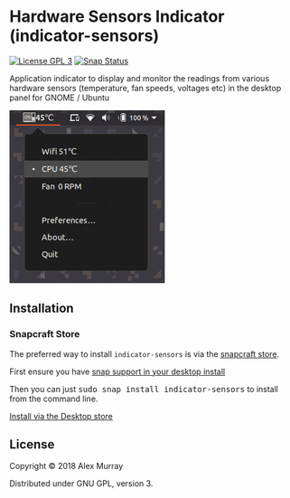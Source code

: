 # Hardware Sensors Indicator (indicator-sensors)

[![License GPL 3](https://img.shields.io/badge/license-GPL_3-green.svg)](http://www.gnu.org/licenses/gpl-3.0.txt)
[![Snap Status](https://build.snapcraft.io/badge/alexmurray/indicator-sensors.svg)](https://build.snapcraft.io/user/alexmurray/indicator-sensors)

Application indicator to display and monitor the readings
from various hardware sensors (temperature, fan speeds, voltages
etc) in the desktop panel for GNOME / Ubuntu

![Screenshot](screenshot.png)

## Installation

### Snapcraft Store

The preferred way to install `indicator-sensors` is via the [snapcraft
store](https://snapcraft.io/indicator-sensors).

First ensure you have [snap support in your desktop install](https://docs.snapcraft.io/core/install)

Then you can just <kbd>sudo snap install indicator-sensors</kbd> to install from the command line.

<a href="snap://indicator-sensors">
Install via the Desktop store
</a>

## License

Copyright © 2018 Alex Murray

Distributed under GNU GPL, version 3.
